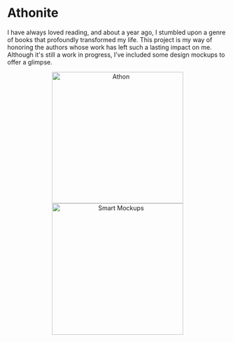 # Athonite
I have always loved reading, and about a year ago, I stumbled upon a genre of books that profoundly transformed my life. This project is my way of honoring the authors whose work has left such a lasting impact on me. Although it's still a work in progress, I’ve included some design mockups to offer a glimpse.

<p align="center">
  <img src="https://github.com/user-attachments/assets/35e9894a-5e68-4a25-b178-290d615e5adf" alt="Athon" height="300px" />
  <img src="https://github.com/user-attachments/assets/9ed7a751-bbaf-481e-a453-acbd6dbc2fbe" alt="Smart Mockups" height="300px" />
</p>

